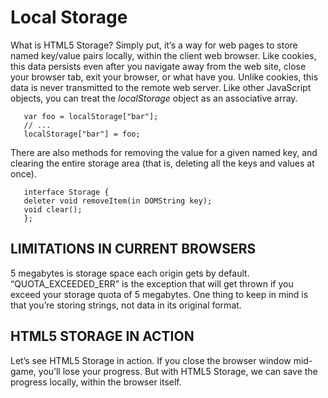 # Local Storage

What is HTML5 Storage? Simply put, it’s a way for web pages to store named key/value pairs locally, within the client web browser.
Like cookies, this data persists even after you navigate away from the web site, close your browser tab, exit your browser, or what have you. Unlike cookies, this data is never transmitted to the remote web server.
Like other JavaScript objects, you can treat the _localStorage_ object as an associative array.
```
   var foo = localStorage["bar"];
   // ...
   localStorage["bar"] = foo;
```
There are also methods for removing the value for a given named key, and clearing the entire storage area (that is, deleting all the keys and values at once).
```
   interface Storage {
   deleter void removeItem(in DOMString key);
   void clear();
   };
```

## LIMITATIONS IN CURRENT BROWSERS

5 megabytes is storage space each origin gets by default.
“QUOTA_EXCEEDED_ERR” is the exception that will get thrown if you exceed your storage quota of 5 megabytes.
One thing to keep in mind is that you’re storing strings, not data in its original format.

## HTML5 STORAGE IN ACTION

Let’s see HTML5 Storage in action.
If you close the browser window mid-game, you’ll lose your progress. But with HTML5 Storage, we can save the progress locally, within the browser itself. 
